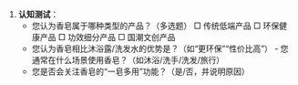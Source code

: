 1. **认知测试**：
   - 您认为香皂属于哪种类型的产品？（多选题）
     □ 传统低端产品  □ 环保健康产品  □ 功效细分产品  □ 国潮文创产品
   - 您认为香皂相比沐浴露/洗发水的优势是？（如“更环保”“性价比高”）   - 您通常在什么场景使用香皂？（如沐浴/洗手/洗发/旅行）
   - 您是否会关注香皂的“一皂多用”功能？（是/否，并说明原因）